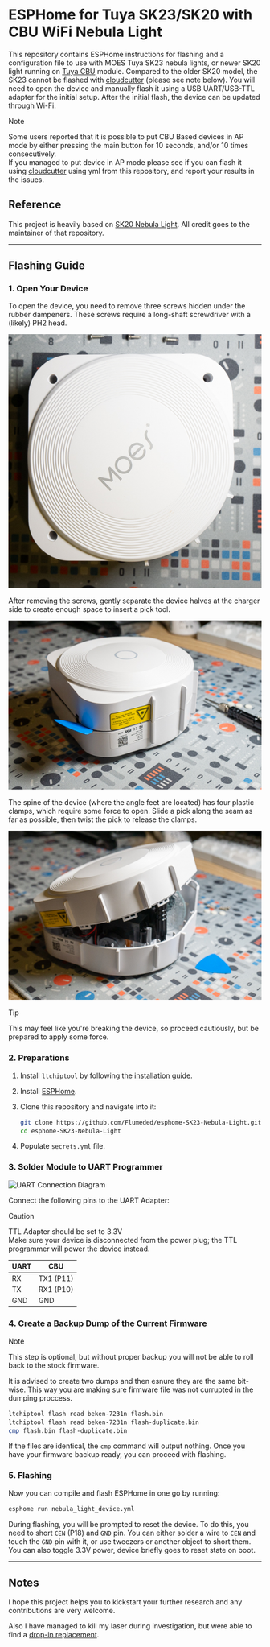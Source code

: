 # ESPHome for Tuya SK23/SK20 with CBU WiFi Nebula Light

This repository contains ESPHome instructions for flashing and a configuration file to use with MOES Tuya SK23 nebula lights, or newer SK20 light running on [Tuya CBU](https://docs.libretiny.eu/boards/cbu) module. Compared to the older SK20 model, the SK23 cannot be flashed with [cloudcutter](https://docs.libretiny.eu/docs/flashing/tools/cloudcutter/) (please see note below). You will need to open the device and manually flash it using a USB UART/USB-TTL adapter for the initial setup. After the initial flash, the device can be updated through Wi-Fi.

> [!NOTE] 
> Some users reported that it is possible to put CBU Based devices in AP mode by either pressing the main button for 10 seconds, and/or 10 times consecutively.  
>If you managed to put device in AP mode please see if you can flash it using [cloudcutter](https://github.com/tuya-cloudcutter/tuya-cloudcutter) using yml from this repository, and report your results in the issues.

## Reference

This project is heavily based on [SK20 Nebula Light](https://github.com/M4GNV5/esphome-SK20-Nebula-Light). All credit goes to the maintainer of that repository.

---

## Flashing Guide

### 1. Open Your Device

To open the device, you need to remove three screws hidden under the rubber dampeners. These screws require a long-shaft screwdriver with a (likely) PH2 head.  

![](images/top-view.jpg)

After removing the screws, gently separate the device halves at the charger side to create enough space to insert a pick tool.

![Wedge pick into the side](images/wedged.jpg)

The spine of the device (where the angle feet are located) has four plastic clamps, which require some force to open. Slide a pick along the seam as far as possible, then twist the pick to release the clamps.  

![Slide alongside to open](images/open.jpg)

> [!TIP] 
> This may feel like you're breaking the device, so proceed cautiously, but be prepared to apply some force.

### 2. Preparations

1. Install `ltchiptool` by following the [installation guide](https://docs.libretiny.eu/docs/flashing/tools/ltchiptool/#installation).
2. Install [ESPHome](https://esphome.io/guides/getting_started_command_line.html).
3. Clone this repository and navigate into it:
   
   ```bash
   git clone https://github.com/Flumeded/esphome-SK23-Nebula-Light.git
   cd esphome-SK23-Nebula-Light
   ```
4. Populate `secrets.yml` file.

### 3. Solder Module to UART Programmer

![UART Connection Diagram](https://docs.libretiny.eu/boards/cbu/cbu.svg)

Connect the following pins to the UART Adapter:

> [!CAUTION] 
> TTL Adapter should be set to 3.3V  
> Make sure your device is disconnected from the power plug; the TTL programmer will power the device instead.

| UART | CBU       |
|------|-----------|
| RX   | TX1 (P11) |
| TX   | RX1 (P10) |
| GND  | GND       |

### 4. Create a Backup Dump of the Current Firmware

> [!NOTE] 
> This step is optional, but without proper backup you will not be able to roll back to the stock firmware.

It is advised to create two dumps and then esnure they are the same bit-wise. 
This way you are making sure firmware file was not currupted in the dumping proccess.

```bash
ltchiptool flash read beken-7231n flash.bin
ltchiptool flash read beken-7231n flash-duplicate.bin
cmp flash.bin flash-duplicate.bin
```

If the files are identical, the `cmp` command will output nothing. Once you have your firmware backup ready, you can proceed with flashing.

### 5. Flashing

Now you can compile and flash ESPHome in one go by running:

```bash
esphome run nebula_light_device.yml
```

During flashing, you will be prompted to reset the device. To do this, you need to short `CEN` (P18) and `GND` pin. You can either solder a wire to `CEN` and touch the `GND` pin with it, or use tweezers or another object to short them. You can also toggle 3.3V power, device briefly goes to reset state on boot.

---


## Notes  

I hope this project helps you to kickstart your further research and any contributions are very welcome.

Also I have managed to kill my laser during investigation, but were able to find a [drop-in replacement](https://aliexpress.com/i/1005002610306340.html).